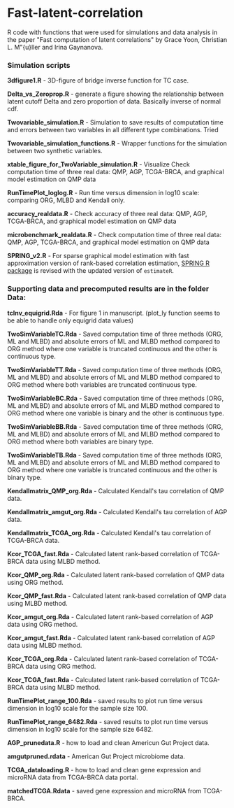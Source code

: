 # Fast-latent-correlation


R code with functions that were used for simulations and data analysis in the paper "Fast computation of latent correlations" by Grace Yoon, Christian L. M\"{u}ller and Irina Gaynanova.


### Simulation scripts

**3dfigure1.R** - 3D-figure of bridge inverse function for TC case.

**Delta_vs_Zeroprop.R** - generate a figure showing the relationship between latent cutoff Delta and zero proportion of data. Basically inverse of normal cdf.

**Twovariable_simulation.R** - Simulation to save results of computation time and errors between two variables in all different type combinations. Tried 

**Twovariable_simulation_functions.R** - Wrapper functions for the simulation between two synthetic variables.
	
**xtable_figure_for_TwoVariable_simulation.R** - Visualize Check computation time of three real data: QMP, AGP, TCGA-BRCA, and graphical model estimation on QMP data

**RunTimePlot_loglog.R** - Run time versus dimension in log10 scale: comparing ORG, MLBD and Kendall only.

**accuracy_realdata.R** - Check accuracy of three real data: QMP, AGP, TCGA-BRCA, and graphical model estimation on QMP data

**microbenchmark_realdata.R** - Check computation time of three real data: QMP, AGP, TCGA-BRCA, and graphical model estimation on QMP data

**SPRING_v2.R** - For sparse graphical model estimation with fast approximation version of rank-based correlation estimation, [SPRING R package]( https://github.com/GraceYoon/SPRING) is revised with the updated version of `estimateR`. 


### Supporting data and precomputed results are in the folder **Data**:

**tcInv_equigrid.Rda** - For figure 1 in manuscript. (plot_ly function seems to be able to handle only equigrid data values)


**TwoSimVariableTC.Rda** - Saved computation time of three methods (ORG, ML and MLBD) and absolute errors of ML and MLBD method compared to ORG method where one variable is truncated continuous and the other is continuous type.

**TwoSimVariableTT.Rda** - Saved computation time of three methods (ORG, ML and MLBD) and absolute errors of ML and MLBD method compared to ORG method where both variables are truncated continuous type.

**TwoSimVariableBC.Rda** - Saved computation time of three methods (ORG, ML and MLBD) and absolute errors of ML and MLBD method compared to ORG method where one variable is binary and the other is continuous type.

**TwoSimVariableBB.Rda** - Saved computation time of three methods (ORG, ML and MLBD) and absolute errors of ML and MLBD method compared to ORG method where both variables are binary type.

**TwoSimVariableTB.Rda** - Saved computation time of three methods (ORG, ML and MLBD) and absolute errors of ML and MLBD method compared to ORG method where one variable is truncated continuous and the other is binary type.


**Kendallmatrix_QMP_org.Rda** - Calculated Kendall's tau correlation of QMP data.

**Kendallmatrix_amgut_org.Rda** - Calculated Kendall's tau correlation of AGP data.

**Kendallmatrix_TCGA_org.Rda** - Calculated Kendall's tau correlation of TCGA-BRCA data.


**Kcor_TCGA_fast.Rda** - Calculated latent rank-based correlation of TCGA-BRCA data using MLBD method.

**Kcor_QMP_org.Rda** - Calculated latent rank-based correlation of QMP data using ORG method.

**Kcor_QMP_fast.Rda** - Calculated latent rank-based correlation of QMP data using MLBD method.

**Kcor_amgut_org.Rda** - Calculated latent rank-based correlation of AGP data using ORG method.

**Kcor_amgut_fast.Rda** - Calculated latent rank-based correlation of AGP data using MLBD method.

**Kcor_TCGA_org.Rda** - Calculated latent rank-based correlation of TCGA-BRCA data using ORG method.

**Kcor_TCGA_fast.Rda** - Calculated latent rank-based correlation of TCGA-BRCA data using MLBD method.


**RunTimePlot_range_100.Rda** - saved results to plot run time versus dimension in log10 scale for the sample size 100.

**RunTimePlot_range_6482.Rda** - saved results to plot run time versus dimension in log10 scale for the sample size 6482.


**AGP_prunedata.R** - how to load and clean Americun Gut Project data.

**amgutpruned.rdata** - American Gut Project microbiome data.

**TCGA_dataloading.R** - how to load and clean gene expression and microRNA data from TCGA-BRCA data portal.

**matchedTCGA.Rdata** - saved gene expression and microRNA from TCGA-BRCA.





